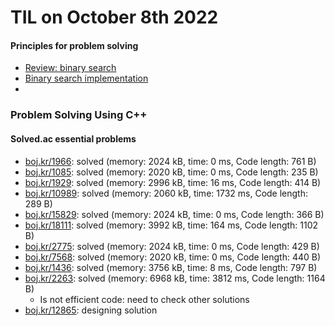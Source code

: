 # **TIL on October 8th 2022**
#### Principles for problem solving
- [Review: binary search](https://baaaaaaaaaaaaaaaaaaaaaaarkingdog.tistory.com/985)
- [Binary search implementation](../../../Computer%20science/Algorithm/binary-search-imp-10-08-2022.cpp)
- [](../../../Problem%20Solving/Solution%20study/sol-study-2263-10-09-2022.md)

### Problem Solving Using C++
#### Solved.ac essential problems
- [boj.kr/1966](../../../Problem%20Solving/boj/solvedac/1966-10-08-2022.cpp): solved (memory: 2024 kB, time: 0 ms, Code length: 761 B)
- [boj.kr/1085](../../../Problem%20Solving/boj/solvedac/1085-10-08-2022.cpp): solved (memory: 2020 kB, time: 0 ms, Code length: 235 B)
- [boj.kr/1929](../../../Problem%20Solving/boj/solvedac/1929-10-08-2022.cpp): solved (memory: 2996 kB, time: 16 ms, Code length: 414 B)
- [boj.kr/10989](../../../Problem%20Solving/boj/solvedac/10989-10-08-2022.cpp): solved (memory: 2060 kB, time: 1732 ms, Code length: 289 B)
- [boj.kr/15829](../../../Problem%20Solving/boj/solvedac/15829-10-08-2022.cpp): solved (memory: 2024 kB, time: 0 ms, Code length: 366 B)
- [boj.kr/18111](../../../Problem%20Solving/boj/solvedac/18111-10-08-2022.cpp): solved (memory: 3992 kB, time: 164 ms, Code length: 1102 B)
- [boj.kr/2775](../../../Problem%20Solving/boj/solvedac/2775-10-08-2022.cpp): solved (memory: 2024 kB, time: 0 ms, Code length: 429 B)
- [boj.kr/7568](../../../Problem%20Solving/boj/solvedac/7568-10-08-2022.cpp): solved (memory: 2020 kB, time: 0 ms, Code length: 440 B)
- [boj.kr/1436](../../../Problem%20Solving/boj/solvedac/1436-10-08-2022.cpp): solved (memory: 3756 kB, time: 8 ms, Code length: 797 B)
- [boj.kr/2263](../../../Problem%20Solving/boj/solvedac/2263-10-08-2022.cpp): solved (memory: 6968 kB, time: 3812 ms, Code length: 1164 B)
  * Is not efficient code: need to check other solutions
- [boj.kr/12865](../../../Problem%20Solving/boj/solvedac/12865-10-07-2022.cpp): designing solution